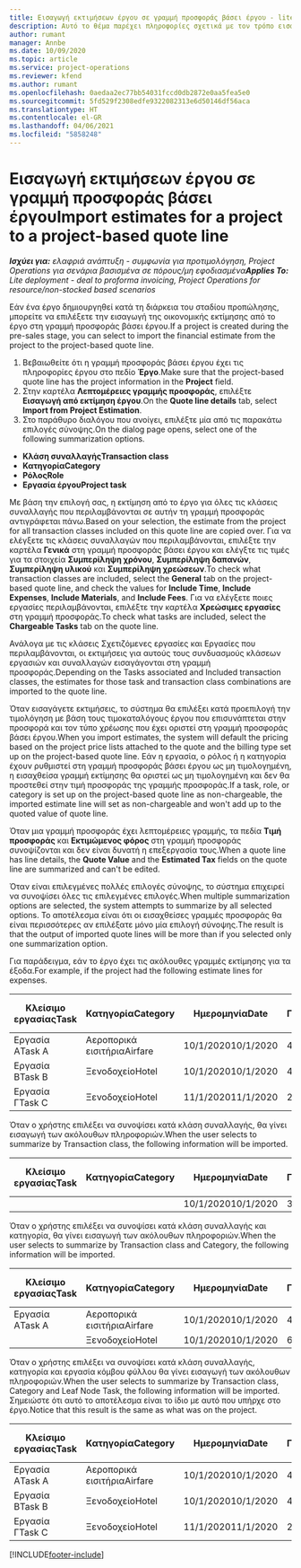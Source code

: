 ```yaml
---
title: Εισαγωγή εκτιμήσεων έργου σε γραμμή προσφοράς βάσει έργου - lite
description: Αυτό το θέμα παρέχει πληροφορίες σχετικά με τον τρόπο εισαγωγής εκτιμήσεων από ένα έργο σε μια γραμμή προσφοράς.
author: rumant
manager: Annbe
ms.date: 10/09/2020
ms.topic: article
ms.service: project-operations
ms.reviewer: kfend
ms.author: rumant
ms.openlocfilehash: 0aedaa2ec77bb54031fccd0db2872e0aa5fea5e0
ms.sourcegitcommit: 5fd529f2308edfe9322082313e6d50146df56aca
ms.translationtype: HT
ms.contentlocale: el-GR
ms.lasthandoff: 04/06/2021
ms.locfileid: "5858248"
---
```

# <a name="import-estimates-for-a-project-to-a-project-based-quote-line"></a><span data-ttu-id="0e715-103">Εισαγωγή εκτιμήσεων έργου σε γραμμή προσφοράς βάσει έργου</span><span class="sxs-lookup"><span data-stu-id="0e715-103">Import estimates for a project to a project-based quote line</span></span> 

<span data-ttu-id="0e715-104">_**Ισχύει για:** ελαφριά ανάπτυξη - συμφωνία για προτιμολόγηση, Project Operations για σενάρια βασισμένα σε πόρους/μη εφοδιασμένα_</span><span class="sxs-lookup"><span data-stu-id="0e715-104">_**Applies To:** Lite deployment - deal to proforma invoicing, Project Operations for resource/non-stocked based scenarios_</span></span>

<span data-ttu-id="0e715-105">Εάν ένα έργο δημιουργηθεί κατά τη διάρκεια του σταδίου προπώλησης, μπορείτε να επιλέξετε την εισαγωγή της οικονομικής εκτίμησης από το έργο στη γραμμή προσφοράς βάσει έργου.</span><span class="sxs-lookup"><span data-stu-id="0e715-105">If a project is created during the pre-sales stage, you can select to import the financial estimate from the project to the project-based quote line.</span></span>

1. <span data-ttu-id="0e715-106">Βεβαιωθείτε ότι η γραμμή προσφοράς βάσει έργου έχει τις πληροφορίες έργου στο πεδίο **Έργο**.</span><span class="sxs-lookup"><span data-stu-id="0e715-106">Make sure that the project-based quote line has the project information in the **Project** field.</span></span>
2. <span data-ttu-id="0e715-107">Στην καρτέλα **Λεπτομέρειες γραμμής προσφοράς**, επιλέξτε **Εισαγωγή από εκτίμηση έργου**.</span><span class="sxs-lookup"><span data-stu-id="0e715-107">On the **Quote line details** tab, select **Import from Project Estimation**.</span></span>
3. <span data-ttu-id="0e715-108">Στο παράθυρο διαλόγου που ανοίγει, επιλέξτε μία από τις παρακάτω επιλογές σύνοψης.</span><span class="sxs-lookup"><span data-stu-id="0e715-108">On the dialog page opens, select one of the following summarization options.</span></span>

  - <span data-ttu-id="0e715-109">**Κλάση συναλλαγής**</span><span class="sxs-lookup"><span data-stu-id="0e715-109">**Transaction class**</span></span>
  - <span data-ttu-id="0e715-110">**Κατηγορία**</span><span class="sxs-lookup"><span data-stu-id="0e715-110">**Category**</span></span>
  - <span data-ttu-id="0e715-111">**Ρόλος**</span><span class="sxs-lookup"><span data-stu-id="0e715-111">**Role**</span></span> 
  - <span data-ttu-id="0e715-112">**Εργασία έργου**</span><span class="sxs-lookup"><span data-stu-id="0e715-112">**Project task**</span></span>

<span data-ttu-id="0e715-113">Με βάση την επιλογή σας, η εκτίμηση από το έργο για όλες τις κλάσεις συναλλαγής που περιλαμβάνονται σε αυτήν τη γραμμή προσφοράς αντιγράφεται πάνω.</span><span class="sxs-lookup"><span data-stu-id="0e715-113">Based on your selection, the estimate from the project for all transaction classes included on this quote line are copied over.</span></span> <span data-ttu-id="0e715-114">Για να ελέγξετε τις κλάσεις συναλλαγών που περιλαμβάνονται, επιλέξτε την καρτέλα **Γενικά** στη γραμμή προσφοράς βάσει έργου και ελέγξτε τις τιμές για τα στοιχεία **Συμπερίληψη χρόνου**, **Συμπερίληψη δαπανών**, **Συμπερίληψη υλικού** και **Συμπερίληψη χρεώσεων**.</span><span class="sxs-lookup"><span data-stu-id="0e715-114">To check what transaction classes are included, select the **General** tab on the project-based quote line, and check the values for **Include Time**, **Include Expenses**, **Include Materials**, and **Include Fees**.</span></span>  <span data-ttu-id="0e715-115">Για να ελέγξετε ποιες εργασίες περιλαμβάνονται, επιλέξτε την καρτέλα **Χρεώσιμες εργασίες** στη γραμμή προσφοράς.</span><span class="sxs-lookup"><span data-stu-id="0e715-115">To check what tasks are included, select the **Chargeable Tasks** tab on the quote line.</span></span>

<span data-ttu-id="0e715-116">Ανάλογα με τις κλάσεις Σχετιζόμενες εργασίες και Εργασίες που περιλαμβάνονται, οι εκτιμήσεις για αυτούς τους συνδυασμούς κλάσεων εργασιών και συναλλαγών εισαγάγονται στη γραμμή προσφοράς.</span><span class="sxs-lookup"><span data-stu-id="0e715-116">Depending on the Tasks associated and Included transaction classes, the estimates for those task and transaction class combinations are imported to the quote line.</span></span>

<span data-ttu-id="0e715-117">Όταν εισαγάγετε εκτιμήσεις, το σύστημα θα επιλέξει κατά προεπιλογή την τιμολόγηση με βάση τους τιμοκαταλόγους έργου που επισυνάπτεται στην προσφορά και τον τύπο χρέωσης που έχει οριστεί στη γραμμή προσφοράς βάσει έργου.</span><span class="sxs-lookup"><span data-stu-id="0e715-117">When you import estimates, the system will default the pricing based on the project price lists attached to the quote and the billing type set up on the project-based quote line.</span></span> <span data-ttu-id="0e715-118">Εάν η εργασία, ο ρόλος ή η κατηγορία έχουν ρυθμιστεί στη γραμμή προσφοράς βάσει έργου ως μη τιμολογημένη, η εισαχθείσα γραμμή εκτίμησης θα οριστεί ως μη τιμολογημένη και δεν θα προστεθεί στην τιμή προσφοράς της γραμμής προσφοράς.</span><span class="sxs-lookup"><span data-stu-id="0e715-118">If a task, role, or category is set up on the project-based quote line as non-chargeable, the imported estimate line will set as non-chargeable and won't add up to the quoted value of quote line.</span></span>

<span data-ttu-id="0e715-119">Όταν μια γραμμή προσφοράς έχει λεπτομέρειες γραμμής, τα πεδία **Τιμή προσφοράς** και **Εκτιμώμενος φόρος** στη γραμμή προσφοράς συνοψίζονται και δεν είναι δυνατή η επεξεργασία τους.</span><span class="sxs-lookup"><span data-stu-id="0e715-119">When a quote line has line details, the **Quote Value** and the **Estimated Tax** fields on the quote line are summarized and can't be edited.</span></span>

<span data-ttu-id="0e715-120">Όταν είναι επιλεγμένες πολλές επιλογές σύνοψης, το σύστημα επιχειρεί να συνοψίσει όλες τις επιλεγμένες επιλογές.</span><span class="sxs-lookup"><span data-stu-id="0e715-120">When multiple summarization options are selected, the system attempts to summarize by all selected options.</span></span> <span data-ttu-id="0e715-121">Το αποτέλεσμα είναι ότι οι εισαχθείσες γραμμές προσφοράς θα είναι περισσότερες αν επιλέξατε μόνο μία επιλογή σύνοψης.</span><span class="sxs-lookup"><span data-stu-id="0e715-121">The result is that the output of imported quote lines will be more than if you selected only one summarization option.</span></span>

<span data-ttu-id="0e715-122">Για παράδειγμα, εάν το έργο έχει τις ακόλουθες γραμμές εκτίμησης για τα έξοδα.</span><span class="sxs-lookup"><span data-stu-id="0e715-122">For example, if the project had the following estimate lines for expenses.</span></span>

| <span data-ttu-id="0e715-123">Κλείσιμο εργασίας</span><span class="sxs-lookup"><span data-stu-id="0e715-123">Task</span></span> | <span data-ttu-id="0e715-124">Κατηγορία</span><span class="sxs-lookup"><span data-stu-id="0e715-124">Category</span></span> | <span data-ttu-id="0e715-125">Ημερομηνία</span><span class="sxs-lookup"><span data-stu-id="0e715-125">Date</span></span> | <span data-ttu-id="0e715-126">Ποσότητα</span><span class="sxs-lookup"><span data-stu-id="0e715-126">Quantity</span></span> | <span data-ttu-id="0e715-127">Τιμή μονάδας</span><span class="sxs-lookup"><span data-stu-id="0e715-127">Unit price</span></span> | <span data-ttu-id="0e715-128">Ποσό</span><span class="sxs-lookup"><span data-stu-id="0e715-128">Amount</span></span> |
| --- | --- | --- | --- | --- | --- |
| <span data-ttu-id="0e715-129">Εργασία Α</span><span class="sxs-lookup"><span data-stu-id="0e715-129">Task A</span></span> | <span data-ttu-id="0e715-130">Αεροπορικά εισιτήρια</span><span class="sxs-lookup"><span data-stu-id="0e715-130">Airfare</span></span> | <span data-ttu-id="0e715-131">10/1/2020</span><span class="sxs-lookup"><span data-stu-id="0e715-131">10/1/2020</span></span> | <span data-ttu-id="0e715-132">4</span><span class="sxs-lookup"><span data-stu-id="0e715-132">4</span></span> | <span data-ttu-id="0e715-133">400</span><span class="sxs-lookup"><span data-stu-id="0e715-133">400</span></span> | <span data-ttu-id="0e715-134">1600</span><span class="sxs-lookup"><span data-stu-id="0e715-134">1600</span></span> |
| <span data-ttu-id="0e715-135">Εργασία Β</span><span class="sxs-lookup"><span data-stu-id="0e715-135">Task B</span></span> | <span data-ttu-id="0e715-136">Ξενοδοχείο</span><span class="sxs-lookup"><span data-stu-id="0e715-136">Hotel</span></span> | <span data-ttu-id="0e715-137">10/1/2020</span><span class="sxs-lookup"><span data-stu-id="0e715-137">10/1/2020</span></span> | <span data-ttu-id="0e715-138">4</span><span class="sxs-lookup"><span data-stu-id="0e715-138">4</span></span> | <span data-ttu-id="0e715-139">200</span><span class="sxs-lookup"><span data-stu-id="0e715-139">200</span></span> | <span data-ttu-id="0e715-140">800</span><span class="sxs-lookup"><span data-stu-id="0e715-140">800</span></span> |
| <span data-ttu-id="0e715-141">Εργασία Γ</span><span class="sxs-lookup"><span data-stu-id="0e715-141">Task C</span></span> | <span data-ttu-id="0e715-142">Ξενοδοχείο</span><span class="sxs-lookup"><span data-stu-id="0e715-142">Hotel</span></span> | <span data-ttu-id="0e715-143">11/1/2020</span><span class="sxs-lookup"><span data-stu-id="0e715-143">11/1/2020</span></span> | <span data-ttu-id="0e715-144">2</span><span class="sxs-lookup"><span data-stu-id="0e715-144">2</span></span> | <span data-ttu-id="0e715-145">200</span><span class="sxs-lookup"><span data-stu-id="0e715-145">200</span></span> | <span data-ttu-id="0e715-146">400</span><span class="sxs-lookup"><span data-stu-id="0e715-146">400</span></span> |

<span data-ttu-id="0e715-147">Όταν ο χρήστης επιλέξει να συνοψίσει κατά κλάση συναλλαγής, θα γίνει εισαγωγή των ακόλουθων πληροφοριών.</span><span class="sxs-lookup"><span data-stu-id="0e715-147">When the user selects to summarize by Transaction class, the following information will be imported.</span></span>

| <span data-ttu-id="0e715-148">Κλείσιμο εργασίας</span><span class="sxs-lookup"><span data-stu-id="0e715-148">Task</span></span> | <span data-ttu-id="0e715-149">Κατηγορία</span><span class="sxs-lookup"><span data-stu-id="0e715-149">Category</span></span> | <span data-ttu-id="0e715-150">Ημερομηνία</span><span class="sxs-lookup"><span data-stu-id="0e715-150">Date</span></span> | <span data-ttu-id="0e715-151">Ποσότητα</span><span class="sxs-lookup"><span data-stu-id="0e715-151">Quantity</span></span> | <span data-ttu-id="0e715-152">Τιμή μονάδας</span><span class="sxs-lookup"><span data-stu-id="0e715-152">Unit price</span></span> | <span data-ttu-id="0e715-153">Ποσό</span><span class="sxs-lookup"><span data-stu-id="0e715-153">Amount</span></span> |
| --- | --- | --- | --- | --- | --- |
|||<span data-ttu-id="0e715-154">10/1/2020</span><span class="sxs-lookup"><span data-stu-id="0e715-154">10/1/2020</span></span> | <span data-ttu-id="0e715-155">3.34</span><span class="sxs-lookup"><span data-stu-id="0e715-155">3.34</span></span> | <span data-ttu-id="0e715-156">840</span><span class="sxs-lookup"><span data-stu-id="0e715-156">840</span></span> | <span data-ttu-id="0e715-157">2800</span><span class="sxs-lookup"><span data-stu-id="0e715-157">2800</span></span> |

<span data-ttu-id="0e715-158">Όταν ο χρήστης επιλέξει να συνοψίσει κατά κλάση συναλλαγής και κατηγορία, θα γίνει εισαγωγή των ακόλουθων πληροφοριών.</span><span class="sxs-lookup"><span data-stu-id="0e715-158">When the user selects to summarize by Transaction class and Category, the following information will be imported.</span></span>

| <span data-ttu-id="0e715-159">Κλείσιμο εργασίας</span><span class="sxs-lookup"><span data-stu-id="0e715-159">Task</span></span> | <span data-ttu-id="0e715-160">Κατηγορία</span><span class="sxs-lookup"><span data-stu-id="0e715-160">Category</span></span> | <span data-ttu-id="0e715-161">Ημερομηνία</span><span class="sxs-lookup"><span data-stu-id="0e715-161">Date</span></span> | <span data-ttu-id="0e715-162">Ποσότητα</span><span class="sxs-lookup"><span data-stu-id="0e715-162">Quantity</span></span> | <span data-ttu-id="0e715-163">Τιμή μονάδας</span><span class="sxs-lookup"><span data-stu-id="0e715-163">Unit price</span></span> | <span data-ttu-id="0e715-164">Ποσό</span><span class="sxs-lookup"><span data-stu-id="0e715-164">Amount</span></span> |
| --- | --- | --- | --- | --- | --- |
| <span data-ttu-id="0e715-165">Εργασία Α</span><span class="sxs-lookup"><span data-stu-id="0e715-165">Task A</span></span> | <span data-ttu-id="0e715-166">Αεροπορικά εισιτήρια</span><span class="sxs-lookup"><span data-stu-id="0e715-166">Airfare</span></span> | <span data-ttu-id="0e715-167">10/1/2020</span><span class="sxs-lookup"><span data-stu-id="0e715-167">10/1/2020</span></span> | <span data-ttu-id="0e715-168">4</span><span class="sxs-lookup"><span data-stu-id="0e715-168">4</span></span> | <span data-ttu-id="0e715-169">400</span><span class="sxs-lookup"><span data-stu-id="0e715-169">400</span></span> | <span data-ttu-id="0e715-170">1600</span><span class="sxs-lookup"><span data-stu-id="0e715-170">1600</span></span> |
| | <span data-ttu-id="0e715-171">Ξενοδοχείο</span><span class="sxs-lookup"><span data-stu-id="0e715-171">Hotel</span></span> | <span data-ttu-id="0e715-172">10/1/2020</span><span class="sxs-lookup"><span data-stu-id="0e715-172">10/1/2020</span></span> | <span data-ttu-id="0e715-173">6</span><span class="sxs-lookup"><span data-stu-id="0e715-173">6</span></span> | <span data-ttu-id="0e715-174">200</span><span class="sxs-lookup"><span data-stu-id="0e715-174">200</span></span> | <span data-ttu-id="0e715-175">1200</span><span class="sxs-lookup"><span data-stu-id="0e715-175">1200</span></span> |

<span data-ttu-id="0e715-176">Όταν ο χρήστης επιλέξει να συνοψίσει κατά κλάση συναλλαγής, κατηγορία και εργασία κόμβου φύλλου θα γίνει εισαγωγή των ακόλουθων πληροφοριών.</span><span class="sxs-lookup"><span data-stu-id="0e715-176">When the user selects to summarize by Transaction class, Category and Leaf Node Task, the following information will be imported.</span></span> <span data-ttu-id="0e715-177">Σημειώστε ότι αυτό το αποτέλεσμα είναι το ίδιο με αυτό που υπήρχε στο έργο.</span><span class="sxs-lookup"><span data-stu-id="0e715-177">Notice that this result is the same as what was on the project.</span></span>

| <span data-ttu-id="0e715-178">Κλείσιμο εργασίας</span><span class="sxs-lookup"><span data-stu-id="0e715-178">Task</span></span> | <span data-ttu-id="0e715-179">Κατηγορία</span><span class="sxs-lookup"><span data-stu-id="0e715-179">Category</span></span> | <span data-ttu-id="0e715-180">Ημερομηνία</span><span class="sxs-lookup"><span data-stu-id="0e715-180">Date</span></span> | <span data-ttu-id="0e715-181">Ποσότητα</span><span class="sxs-lookup"><span data-stu-id="0e715-181">Quantity</span></span> | <span data-ttu-id="0e715-182">Τιμή μονάδας</span><span class="sxs-lookup"><span data-stu-id="0e715-182">Unit price</span></span> | <span data-ttu-id="0e715-183">Ποσό</span><span class="sxs-lookup"><span data-stu-id="0e715-183">Amount</span></span> |
| --- | --- | --- | --- | --- | --- |
| <span data-ttu-id="0e715-184">Εργασία Α</span><span class="sxs-lookup"><span data-stu-id="0e715-184">Task A</span></span> | <span data-ttu-id="0e715-185">Αεροπορικά εισιτήρια</span><span class="sxs-lookup"><span data-stu-id="0e715-185">Airfare</span></span> | <span data-ttu-id="0e715-186">10/1/2020</span><span class="sxs-lookup"><span data-stu-id="0e715-186">10/1/2020</span></span> | <span data-ttu-id="0e715-187">4</span><span class="sxs-lookup"><span data-stu-id="0e715-187">4</span></span> | <span data-ttu-id="0e715-188">400</span><span class="sxs-lookup"><span data-stu-id="0e715-188">400</span></span> | <span data-ttu-id="0e715-189">1600</span><span class="sxs-lookup"><span data-stu-id="0e715-189">1600</span></span> |
| <span data-ttu-id="0e715-190">Εργασία Β</span><span class="sxs-lookup"><span data-stu-id="0e715-190">Task B</span></span> | <span data-ttu-id="0e715-191">Ξενοδοχείο</span><span class="sxs-lookup"><span data-stu-id="0e715-191">Hotel</span></span> | <span data-ttu-id="0e715-192">10/1/2020</span><span class="sxs-lookup"><span data-stu-id="0e715-192">10/1/2020</span></span> | <span data-ttu-id="0e715-193">4</span><span class="sxs-lookup"><span data-stu-id="0e715-193">4</span></span> | <span data-ttu-id="0e715-194">200</span><span class="sxs-lookup"><span data-stu-id="0e715-194">200</span></span> | <span data-ttu-id="0e715-195">800</span><span class="sxs-lookup"><span data-stu-id="0e715-195">800</span></span> |
| <span data-ttu-id="0e715-196">Εργασία Γ</span><span class="sxs-lookup"><span data-stu-id="0e715-196">Task C</span></span> | <span data-ttu-id="0e715-197">Ξενοδοχείο</span><span class="sxs-lookup"><span data-stu-id="0e715-197">Hotel</span></span> | <span data-ttu-id="0e715-198">11/1/2020</span><span class="sxs-lookup"><span data-stu-id="0e715-198">11/1/2020</span></span> | <span data-ttu-id="0e715-199">2</span><span class="sxs-lookup"><span data-stu-id="0e715-199">2</span></span> | <span data-ttu-id="0e715-200">200</span><span class="sxs-lookup"><span data-stu-id="0e715-200">200</span></span> | <span data-ttu-id="0e715-201">400</span><span class="sxs-lookup"><span data-stu-id="0e715-201">400</span></span> |


[!INCLUDE[footer-include](../../includes/footer-banner.md)]
